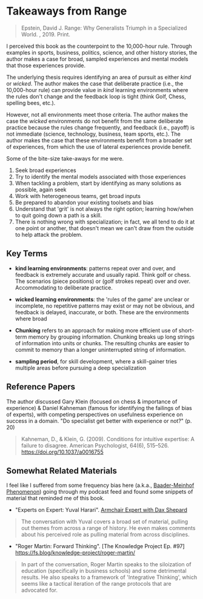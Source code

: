 # Takeaways from Range

> Epstein, David J. Range: Why Generalists Triumph in a Specialized World. , 2019. Print.

I perceived this book as the counterpoint to the 10,000-hour rule.  Through examples in sports, business, politics, science, and other history stories, the author makes a case for broad, sampled experiences and mental models that those experiences provide.  

The underlying thesis requires identifying an area of pursuit as either _kind_ or _wicked_.  The author makes the case that deliberate practice (i.e., the 10,000-hour rule) can provide value in _kind_ learning environments where the rules don't change and the feedback loop is tight  (think Golf, Chess, spelling bees, etc.).  

However, not all environments meet those criteria.  The author makes the case the _wicked_ environments do not benefit from the same deliberate practice because the rules change frequently, and feedback (i.e., payoff) is not immediate (science, technology, business, team sports, etc.).  The author makes the case that these environments benefit from a broader set of experiences, from which the use of lateral experiences provide benefit.

Some of the bite-size take-aways for me were.

1. Seek broad experiences
2. Try to identify the mental models associated with those experiences
3. When tackling a problem, start by identifying as many solutions as possible, again seek
4. Work with heterogeneous teams, get broad inputs
5. Be prepared to abandon your existing toolsets and bias
6. Understand that 'grit' is not always the right option; learning how/when to quit going down a path is a skill.
7. There is nothing wrong with specialization; in fact, we all tend to do it at one point or another, that doesn't mean we can't draw from the outside to help attack the problem.

## Key Terms

- **kind learning environments**: patterns repeat over and over, and feedback is extremely accurate and usually rapid.  Think golf or chess.  The scenarios (piece positions) or (golf strokes repeat) over and over. Accommodating to deliberate practice.

- **wicked learning environments**: the 'rules of the game' are unclear or incomplete, no repetitive patterns may exist or may not be obvious, and feedback is delayed, inaccurate, or both.  These are the environments where broad 

- **Chunking** refers to an approach for making more efficient use of short-term memory by grouping information. Chunking breaks up long strings of information into units or chunks. The resulting chunks are easier to commit to memory than a longer uninterrupted string of information.

- **sampling period**, for skill development, where a skill-gainer tries multiple areas before pursuing a deep specialization

## Reference Papers

The author discussed Gary Klein (focused on chess & importance of experience) & Daniel Kahneman (famous for identifying the failings of bias of experts), with competing perspectives on usefulness experience on success in a domain. "Do specialist get better with experience or not?" (p. 20)

> Kahneman, D., & Klein, G. (2009). Conditions for intuitive expertise: A failure to disagree. American Psychologist, 64(6), 515–526. <https://doi.org/10.1037/a0016755>

## Somewhat Related Materials

I feel like I suffered from some frequency bias here (a.k.a., [Baader-Meinhof Phenomenon](https://en.wikipedia.org/wiki/Frequency_illusion)) going through my podcast feed and found some snippets of material that reminded me of this book.

- "Experts on Expert: Yuval Harari". [Armchair Expert with Dax Shepard](https://armchairexpertpod.com/pods/yuval-noah-harari?rq=yuval)

> The conversation with Yuval covers a broad set of material, pulling out themes from across a range of history.  He even makes comments about his perceived role as pulling material from across disciplines.

- "Roger Martin: Forward Thinking". [The Knowledge Project Ep. #97] <https://fs.blog/knowledge-project/roger-martin/>

> In part of the conversation, Roger Martin speaks to the siloization of education (specifically in business schools) and some detrimental results.  He also speaks to a framework of 'Integrative Thinking', which seems like a tactical iteration of the range protocols that are advocated for.
